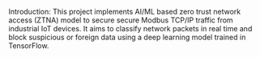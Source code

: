 Introduction:
This project implements AI/ML based zero trust network access (ZTNA) model to secure secure Modbus TCP/IP traffic from industrial IoT devices. It aims to classify network packets in real time and block suspicious or foreign data using a deep learning model trained in TensorFlow.

